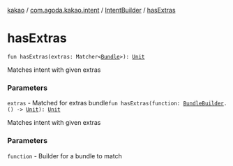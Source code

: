 [kakao](../../index.md) / [com.agoda.kakao.intent](../index.md) / [IntentBuilder](index.md) / [hasExtras](./has-extras.md)

# hasExtras

`fun hasExtras(extras: Matcher<`[`Bundle`](https://developer.android.com/reference/android/os/Bundle.html)`>): `[`Unit`](https://kotlinlang.org/api/latest/jvm/stdlib/kotlin/-unit/index.html)

Matches intent with given extras

### Parameters

`extras` - Matched for extras bundle`fun hasExtras(function: `[`BundleBuilder`](../-bundle-builder/index.md)`.() -> `[`Unit`](https://kotlinlang.org/api/latest/jvm/stdlib/kotlin/-unit/index.html)`): `[`Unit`](https://kotlinlang.org/api/latest/jvm/stdlib/kotlin/-unit/index.html)

Matches intent with given extras

### Parameters

`function` - Builder for a bundle to match